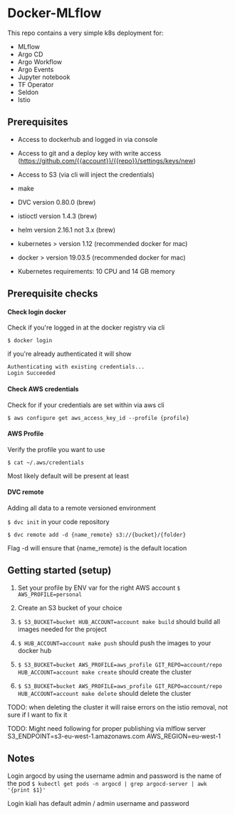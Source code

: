 # Docker-MLflow

This repo contains a very simple k8s deployment for:
* MLflow
* Argo CD
* Argo Workflow
* Argo Events
* Jupyter notebook
* TF Operator
* Seldon
* Istio

## Prerequisites

* Access to dockerhub and logged in via console
* Access to git and a deploy key with write access (https://github.com/{{account}}/{{repo}}/settings/keys/new)
* Access to S3 (via cli will inject the credentials)

* make
* DVC version 0.80.0 (brew)
* istioctl version 1.4.3 (brew)
* helm version 2.16.1 not 3.x (brew)
* kubernetes > version 1.12 (recommended docker for mac)
* docker > version 19.03.5 (recommended docker for mac)

* Kubernetes requirements: 10 CPU and 14 GB memory

## Prerequisite checks

#### Check login docker

Check if you're logged in at the docker registry via cli

`$ docker login`

if you're already authenticated it will show

```
Authenticating with existing credentials...
Login Succeeded
```

#### Check AWS credentials

Check for if your credentials are set within via aws cli

`$ aws configure get aws_access_key_id --profile {profile}`

#### AWS Profile
Verify the profile you want to use

`$ cat ~/.aws/credentials`

Most likely default will be present at least

#### DVC remote
Adding all data to a remote versioned environment

`$ dvc init` in your code repository

`$ dvc remote add -d {name_remote} s3://{bucket}/{folder}`

Flag -d will ensure that {name_remote} is the default location

## Getting started (setup)

1. Set your profile by ENV var for the right AWS account `$ AWS_PROFILE=personal`

2. Create an S3 bucket of your choice

3. `$ S3_BUCKET=bucket HUB_ACCOUNT=account make build` should build all images needed for the project

4. `$ HUB_ACCOUNT=account make push` should push the images to your docker hub

5. `$ S3_BUCKET=bucket AWS_PROFILE=aws_profile GIT_REPO=account/repo HUB_ACCOUNT=account make create` should create the cluster

6. `$ S3_BUCKET=bucket AWS_PROFILE=aws_profile GIT_REPO=account/repo HUB_ACCOUNT=account make delete` should delete the cluster

TODO: when deleting the cluster it will raise errors on the istio removal, not sure if I want to fix it

TODO: Might need following for proper publishing via mlflow server
S3_ENDPOINT=s3-eu-west-1.amazonaws.com
AWS_REGION=eu-west-1

## Notes

Login argocd by using the username admin and password is the name of the pod
`$ kubectl get pods -n argocd | grep argocd-server | awk '{print $1}'`

Login kiali has default admin / admin username and password
